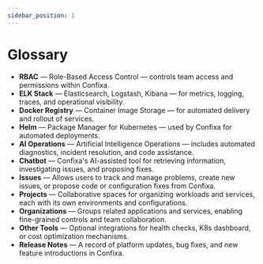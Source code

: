 ```yaml
---
sidebar_position: 1
---
```


# Glossary
- **RBAC** — Role-Based Access Control — controls team access and permissions within Confixa.
- **ELK Stack** — Elasticsearch, Logstash, Kibana — for metrics, logging, traces, and operational visibility.
- **Docker Registry** — Container Image Storage — for automated delivery and rollout of services.
- **Helm** — Package Manager for Kubernetes — used by Confixa for automated deployments.
- **AI Operations** — Artificial Intelligence Operations — includes automated diagnostics, incident resolution, and code assistance.
- **Chatbot** — Confixa's AI-assisted tool for retrieving information, investigating issues, and proposing fixes.
- **Issues** — Allows users to track and manage problems, create new issues, or propose code or configuration fixes from Confixa.
- **Projects** — Collaborative spaces for organizing workloads and services, each with its own environments and configurations.
- **Organizations** — Groups related applications and services, enabling fine-grained controls and team collaboration.
- **Other Tools** — Optional integrations for health checks, K8s dashboard, or cost optimization mechanisms.
- **Release Notes** — A record of platform updates, bug fixes, and new feature introductions in Confixa.
